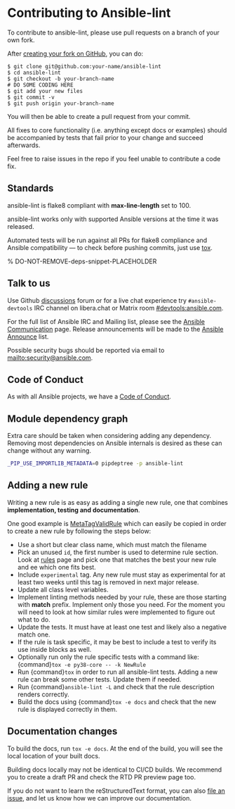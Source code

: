# Contributing to Ansible-lint

To contribute to ansible-lint, please use pull requests on a branch of your own
fork.

After [creating your fork on GitHub], you can do:

```shell-session
$ git clone git@github.com:your-name/ansible-lint
$ cd ansible-lint
$ git checkout -b your-branch-name
# DO SOME CODING HERE
$ git add your new files
$ git commit -v
$ git push origin your-branch-name
```

You will then be able to create a pull request from your commit.

All fixes to core functionality (i.e. anything except docs or examples) should
be accompanied by tests that fail prior to your change and succeed afterwards.

Feel free to raise issues in the repo if you feel unable to contribute a code
fix.

## Standards

ansible-lint is flake8 compliant with **max-line-length** set to 100.

ansible-lint works only with supported Ansible versions at the time it was
released.

Automated tests will be run against all PRs for flake8 compliance and Ansible
compatibility — to check before pushing commits, just use
[tox](https://tox.wiki/en/latest/).

% DO-NOT-REMOVE-deps-snippet-PLACEHOLDER

## Talk to us

Use Github [discussions] forum or for a live chat experience try
`#ansible-devtools` IRC channel on libera.chat or Matrix room
[#devtools:ansible.com](https://matrix.to/#/#devtools:ansible.com).

For the full list of Ansible IRC and Mailing list, please see the [Ansible
Communication] page. Release announcements will be made to the [Ansible
Announce] list.

Possible security bugs should be reported via email to
<mailto:security@ansible.com>.

## Code of Conduct

As with all Ansible projects, we have a [Code of Conduct].

[.flake8]: https://github.com/ansible/ansible-lint/blob/main/.flake8
[ansible announce]: https://groups.google.com/forum/#!forum/ansible-announce
[ansible communication]:
  https://docs.ansible.com/ansible/latest/community/communication.html
[code of conduct]:
  https://docs.ansible.com/ansible/latest/community/code_of_conduct.html
[creating your fork on github]: https://guides.github.com/activities/forking/
[discussions]: https://github.com/ansible/ansible-lint/discussions
[supported ansible versions]:
  https://docs.ansible.com/ansible-core/devel/reference_appendices/release_and_maintenance.html#ansible-core-release-cycle
[tox]: https://tox.readthedocs.io

## Module dependency graph

Extra care should be taken when considering adding any dependency. Removing most
dependencies on Ansible internals is desired as these can change without any
warning.

```bash exec="1" source="console"
_PIP_USE_IMPORTLIB_METADATA=0 pipdeptree -p ansible-lint
```

## Adding a new rule

Writing a new rule is as easy as adding a single new rule, one that combines
**implementation, testing and documentation**.

One good example is [MetaTagValidRule] which can easily be copied in order to
create a new rule by following the steps below:

- Use a short but clear class name, which must match the filename
- Pick an unused `id`, the first number is used to determine rule section. Look
  at [rules](rules/index.md) page and pick one that matches the best your new
  rule and ee which one fits best.
- Include `experimental` tag. Any new rule must stay as experimental for at
  least two weeks until this tag is removed in next major release.
- Update all class level variables.
- Implement linting methods needed by your rule, these are those starting with
  **match** prefix. Implement only those you need. For the moment you will need
  to look at how similar rules were implemented to figure out what to do.
- Update the tests. It must have at least one test and likely also a negative
  match one.
- If the rule is task specific, it may be best to include a test to verify its
  use inside blocks as well.
- Optionally run only the rule specific tests with a command like:
  {command}`tox -e py38-core -- -k NewRule`
- Run {command}`tox` in order to run all ansible-lint tests. Adding a new rule
  can break some other tests. Update them if needed.
- Run {command}`ansible-lint -L` and check that the rule description renders
  correctly.
- Build the docs using {command}`tox -e docs` and check that the new rule is
  displayed correctly in them.

[metatagvalidrule]:
  https://github.com/ansible/ansible-lint/blob/main/src/ansiblelint/rules/meta_no_tags.py

## Documentation changes

To build the docs, run `tox -e docs`. At the end of the build, you will see the
local location of your built docs.

Building docs locally may not be identical to CI/CD builds. We recommend you to
create a draft PR and check the RTD PR preview page too.

If you do not want to learn the reStructuredText format, you can also
[file an issue](https://github.com/ansible/ansible-lint/issues), and let us know
how we can improve our documentation.

